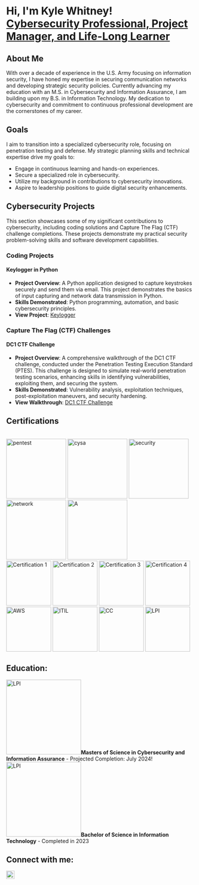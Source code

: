 # Hi, I'm Kyle Whitney! <br> [Cybersecurity Professional, Project Manager, and Life-Long Learner](https://www.linkedin.com/in/kyle-r-whitney/)

## About Me

With over a decade of experience in the U.S. Army focusing on information security, I have honed my expertise in securing communication networks and developing strategic security policies. Currently advancing my education with an M.S. in Cybersecurity and Information Assurance, I am building upon my B.S. in Information Technology. My dedication to cybersecurity and commitment to continuous professional development are the cornerstones of my career.

## Goals

I aim to transition into a specialized cybersecurity role, focusing on penetration testing and defense. My strategic planning skills and technical expertise drive my goals to:

- Engage in continuous learning and hands-on experiences.
- Secure a specialized role in cybersecurity.
- Utilize my background in contributions to cybersecurity innovations.
- Aspire to leadership positions to guide digital security enhancements.

## Cybersecurity Projects

This section showcases some of my significant contributions to cybersecurity, including coding solutions and Capture The Flag (CTF) challenge completions. These projects demonstrate my practical security problem-solving skills and software development capabilities.

### Coding Projects

#### Keylogger in Python

- **Project Overview**: A Python application designed to capture keystrokes securely and send them via email. This project demonstrates the basics of input capturing and network data transmission in Python.
- **Skills Demonstrated**: Python programming, automation, and basic cybersecurity principles.
- **View Project**: [Keylogger](https://github.com/KREUW/Keylogger-in-Python/blob/main/README.md#keylogger)

### Capture The Flag (CTF) Challenges

#### DC1 CTF Challenge 

- **Project Overview**: A comprehensive walkthrough of the DC1 CTF challenge, conducted under the Penetration Testing Execution Standard (PTES). This challenge is designed to simulate real-world penetration testing scenarios, enhancing skills in identifying vulnerabilities, exploiting them, and securing the system.
- **Skills Demonstrated**: Vulnerability analysis, exploitation techniques, post-exploitation maneuvers, and security hardening.
- **View Walkthrough**: [DC1 CTF Challenge](https://github.com/KREUW/DC1-CTF)

## Certifications

<br/>
<img src="https://github.com/KREUW/KREUW/assets/151568256/1a50b78e-3102-4b07-bb2e-f356e9169c62" width="160" alt="pentest" />
<img src="https://github.com/KREUW/KREUW/assets/151568256/a0c6456d-cc5a-4499-b669-8bfc8f7d08b9" width="160" alt="cysa" />
<img src="https://github.com/KREUW/KREUW/assets/151568256/8ff4526a-e042-4cef-9b84-665db188b2d1" width="160" alt="security" />
<img src="https://github.com/KREUW/KREUW/assets/151568256/f2accae5-65b1-4fb9-b30e-6280e96cb6c0" width="160" alt="network" />
<img src="https://github.com/KREUW/KREUW/assets/151568256/b1fca359-ec88-4520-9b75-c898d317c198" width="160" alt="A" />
<!-- Can not get to sit correct <img src="https://github.com/KREUW/KREUW/assets/151568256/3b8d6cd9-f475-433e-be22-ac53d77ea85a" width="90" alt="cloud_ess" /> -->
<br/>
<img src="https://github.com/KREUW/KREUW/assets/151568256/1f9c3650-e30e-4b75-8c2c-7f6d869a4cef" width="120" alt="Certification 1" /> 
<img src="https://github.com/KREUW/KREUW/assets/151568256/06a710a5-346f-4500-a7b9-ceedb5bf3a6d" width="120" alt="Certification 2" /> 
<img src="https://github.com/KREUW/KREUW/assets/151568256/0c792b71-0935-461b-ab3b-4a24192c0874" width="120" alt="Certification 3" /> 
<img src="https://github.com/KREUW/KREUW/assets/151568256/0690202b-8ff9-41f0-b996-269cd1c3f4b7" width="120" alt="Certification 4" />
<br/>
<img src="https://github.com/KREUW/KREUW/assets/151568256/995022e4-7b01-4020-82a0-a6b03ce9665d" width="120" alt="AWS" />
<img src="https://github.com/KREUW/KREUW/assets/151568256/4b03a01b-ff67-45e2-8224-bbc3715726ae" width="120" alt="ITIL" />
<img src="https://github.com/KREUW/KREUW/assets/151568256/3bf213c9-bb78-489c-a629-7041033bc594" width="120" alt="CC" />
<img src="https://github.com/KREUW/KREUW/assets/151568256/2279243f-42e4-471b-ad4a-94889e2c5fc4" width="120" alt="LPI" />


## Education:
<img src="https://github.com/KREUW/KREUW/assets/151568256/168c0e44-da54-4f30-8f4d-015c5943acaa" width="200" alt="LPI" />**Masters of Science in Cybersecurity and Information Assurance** - Projected Completion: July 2024! <BR> 
<img src="https://github.com/KREUW/KREUW/assets/151568256/168c0e44-da54-4f30-8f4d-015c5943acaa" width="200" alt="LPI" />**Bachelor of Science in Information Technology** - Completed in 2023



## Connect with me:
<a href="https://linkedin.com/in/kyle-r-whitney">
    <img src="https://cdn.jsdelivr.net/npm/simple-icons@v3/icons/linkedin.svg" width="22" alt="Kyle Whitney | LinkedIn" />

